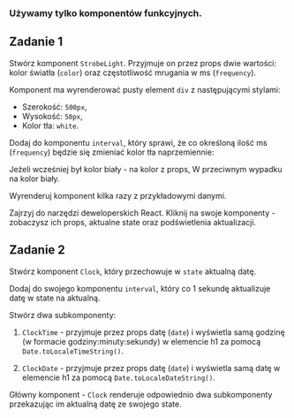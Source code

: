 ### Używamy tylko komponentów funkcyjnych.

## Zadanie 1

Stwórz komponent `StrobeLight`. Przyjmuje on przez props dwie wartości: kolor światła (`color`) oraz częstotliwość mrugania w ms (`frequency`).

Komponent ma wyrenderować pusty element `div` z następującymi stylami:

- Szerokość: `500px`,
- Wysokość: `50px`,
- Kolor tła: `white`.

Dodaj do komponentu `interval`, który sprawi, że co określoną ilość ms (`frequency`) będzie się zmieniać kolor tła naprzemiennie:

Jeżeli wcześniej był kolor biały - na kolor z props,
W przeciwnym wypadku na kolor biały.

Wyrenderuj komponent kilka razy z przykładowymi danymi.

Zajrzyj do narzędzi deweloperskich React. Kliknij na swoje komponenty - zobaczysz ich props, aktualne state oraz podświetlenia aktualizacji.


## Zadanie 2

Stwórz komponent `Clock`, który przechowuje w `state` aktualną datę.

Dodaj do swojego komponentu `interval`, który co 1 sekundę aktualizuje datę w state na aktualną.

Stwórz dwa subkomponenty:

1. `ClockTime` - przyjmuje przez props datę (`date`) i wyświetla samą godzinę (w formacie godziny:minuty:sekundy) w elemencie h1 za pomocą `Date.toLocaleTimeString()`.

2. `ClockDate` - przyjmuje przez props datę (`date`) i wyświetla samą datę w elemencie h1 za pomocą `Date.toLocaleDateString()`.

Główny komponent - `Clock` renderuje odpowiednio dwa subkomponenty przekazując im aktualną datę ze swojego state.
